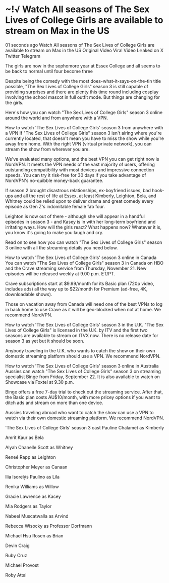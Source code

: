 # ~!√ Watch All seasons of The Sex Lives of College Girls are available to stream on Max in the US


01 seconds ago Watch All seasons of The Sex Lives of College Girls are available to stream on Max in the US Original Video Viral Video L𝚎aked on X Twitter Telegram


The girls are now in the sophomore year at Essex College and all seems to be back to normal until four become three

Despite being the comedy with the most does-what-it-says-on-the-tin title possible, "The Sex Lives of College Girls" season 3 is still capable of providing surprises and there are plenty this time round including cosplay involving the school mascot in full outfit mode. But things are changing for the girls.

Here's how you can watch "The Sex Lives of College Girls" season 3 online around the world and from anywhere with a VPN.

How to watch 'The Sex Lives of College Girls' season 3 from anywhere with a VPN
If "The Sex Lives of College Girls" season 3 isn't airing where you're currently located, that doesn't mean you have to miss the show while you're away from home. With the right VPN (virtual private network), you can stream the show from wherever you are.

We've evaluated many options, and the best VPN you can get right now is NordVPN. It meets the VPN needs of the vast majority of users, offering outstanding compatibility with most devices and impressive connection speeds. You can try it risk-free for 30 days if you take advantage of NordVPN's no-quibble money-back guarantee.

If season 2 brought disastrous relationships, ex-boyfriend issues, bad hook-ups and all the rest of life at Essex, at least Kimberly, Leighton, Bela, and Whitney could be relied upon to deliver drama and great comedy every episode as Gen Z's indomitable female fab four.

Leighton is now out of there - although she will appear in a handful episodes in season 3 - and Kasey is in with her long-term boyfriend and irritating ways. How will the girls react? What happens now? Whatever it is, you know it's going to make you laugh and cry.

Read on to see how you can watch "The Sex Lives of College Girls" season 3 online with all the streaming details you need below.


How to watch 'The Sex Lives of College Girls' season 3 online in Canada
You can watch "The Sex Lives of College Girls" season 3 in Canada on HBO and the Crave streaming service from Thursday, November 21. New episodes will be released weekly at 9.00 p.m. ET/PT.

Crave subscriptions start at $9.99/month for its Basic plan (720p video, includes ads) all the way up to $22/month for Premium (ad-free, 4K, downloadable shows).

Those on vacation away from Canada will need one of the best VPNs to log in back home to use Crave as it will be geo-blocked when not at home. We recommend NordVPN.

How to watch 'The Sex Lives of College Girls' season 3 in the U.K.
"The Sex Lives of College Girls" is licensed in the U.K. by ITV and the first two seasons are available to stream on ITVX now. There is no release date for season 3 as yet but it should be soon.

Anybody traveling in the U.K. who wants to catch the show on their own domestic streaming platform should use a VPN. We recommend NordVPN.

How to watch 'The Sex Lives of College Girls' season 3 online in Australia
Aussies can watch "The Sex Lives of College Girls" season 3 on streaming specialist Binge from Friday, September 22. It is also available to watch on Showcase via Foxtel at 9.30 p.m.

Binge offers a free 7-day trial to check out the streaming service. After that, the Basic plan costs AU$10/month, with more pricey options if you want to ditch ads and stream on more than one device.

Aussies traveling abroad who want to catch the show can use a VPN to watch via their own domestic streaming platform. We recommend NordVPN.

'The Sex Lives of College Girls' season 3 cast
Pauline Chalamet as Kimberly

Amrit Kaur as Bela

Alyah Chanelle Scott as Whitney

Reneé Rapp as Leighton

Christopher Meyer as Canaan

Ilia Isorelýs Paulino as Lila

Renika Williams as Willow

Gracie Lawrence as Kacey

Mia Rodgers as Taylor

Nabeel Muscatwalla as Arvind

Rebecca Wisocky as Professor Dorfmann

Michael Hsu Rosen as Brian

Devin Craig

Ruby Cruz

Michael Provost

Roby Attal
